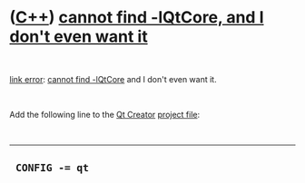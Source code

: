 
 

 

 

 

 

([C++](Cpp.md)) [cannot find -lQtCore, and I don't even want it](CppLinkErrorCannotFindQtCoreMustBeOut.md)
============================================================================================================

 

[link error](CppLinkError.md): [cannot find
-lQtCore](CppLinkErrorCannotFindQtCore.md) and I don't even want it.

 

Add the following line to the [Qt Creator](CppQtCreator.md) [project
file](CppQtProjectFile.md):

 

  -----------------
  ` CONFIG -= qt`
  -----------------

 

 

 

 

 

 

